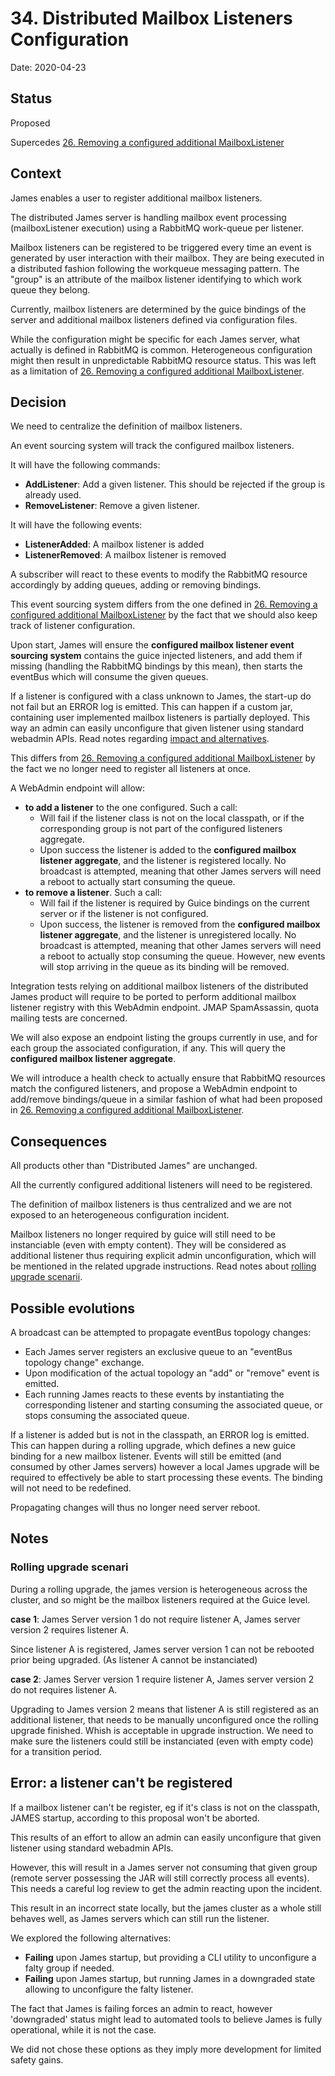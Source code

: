 # 34. Distributed Mailbox Listeners Configuration

Date: 2020-04-23

## Status

Proposed

Supercedes [26. Removing a configured additional MailboxListener](0026-removing-configured-additional-mailboxListeners.md)

## Context

James enables a user to register additional mailbox listeners.

The distributed James server is handling mailbox event processing (mailboxListener execution) using a RabbitMQ work-queue
per listener.

Mailbox listeners can be registered to be triggered every time an event is generated by user interaction with their 
mailbox. They are being executed in a distributed fashion following the workqueue messaging pattern. The "group" is an 
attribute of the mailbox listener identifying to which work queue they belong.

Currently, mailbox listeners are determined by the guice bindings of the server and additional mailbox listeners defined
via configuration files.

While the configuration might be specific for each James server, what actually is defined in RabbitMQ is common. 
Heterogeneous configuration might then result in unpredictable RabbitMQ resource status. This was left as a limitation
of [26. Removing a configured additional MailboxListener](0026-removing-configured-additional-mailboxListeners.md).

## Decision

We need to centralize the definition of mailbox listeners.

An event sourcing system will track the configured mailbox listeners.

It will have the following commands:

 - **AddListener**: Add a given listener. This should be rejected if the group is already used.
 - **RemoveListener**: Remove a given listener.

It will have the following events:

 - **ListenerAdded**: A mailbox listener is added
 - **ListenerRemoved**: A mailbox listener is removed

A subscriber will react to these events to modify the RabbitMQ resource accordingly by adding queues, adding or removing
bindings.

This event sourcing system differs from the one defined in
[26. Removing a configured additional MailboxListener](0026-removing-configured-additional-mailboxListeners.md) by the
fact that we should also keep track of listener configuration.

Upon start, James will ensure the **configured mailbox listener event sourcing system** contains the guice injected 
listeners, and add them if missing (handling the RabbitMQ bindings by this mean), then starts the eventBus which will
consume the given queues.

If a listener is configured with a class unknown to James, the start-up do not fail but an ERROR log is emitted. This 
can happen if a custom jar, containing user implemented mailbox listeners is partially deployed. This way an admin can 
easily unconfigure that given listener using standard webadmin APIs. Read notes regarding 
[impact and alternatives](#error-a-listener-cant-be-registered).

This differs from [26. Removing a configured additional MailboxListener](0026-removing-configured-additional-mailboxListeners.md)
by the fact we no longer need to register all listeners at once.

A WebAdmin endpoint will allow:

 - **to add a listener** to the one configured. Such a call:
    - Will fail if the listener class is not on the local classpath, or if the corresponding group is not part of the
     configured listeners aggregate.
    - Upon success the listener is added to the **configured mailbox listener aggregate**, and the listener is 
    registered locally. No broadcast is attempted, meaning that other James servers will need a reboot to actually start 
    consuming the queue.
 - **to remove a listener**. Such a call:
    - Will fail if the listener is required by Guice bindings on the current server or if the listener is not configured.
    - Upon success, the listener is removed from the **configured mailbox listener aggregate**, and the listener is 
    unregistered locally. No broadcast is attempted, meaning that other James servers will need a reboot to actually stop 
    consuming the queue. However, new events will stop arriving in the queue as its binding will be removed.

Integration tests relying on additional mailbox listeners of the distributed James product will require to be ported to 
perform additional mailbox listener registry with this WebAdmin endpoint. JMAP SpamAssassin, quota mailing tests are 
concerned.

We will also expose an endpoint listing the groups currently in use, and for each group the associated configuration, if 
any. This will query the **configured mailbox listener aggregate**.

We will introduce a health check to actually ensure that RabbitMQ resources match the configured listeners, and propose
a WebAdmin endpoint to add/remove bindings/queue in a similar fashion of what had been proposed in 
[26. Removing a configured additional MailboxListener](0026-removing-configured-additional-mailboxListeners.md).

## Consequences

All products other than "Distributed James" are unchanged.

All the currently configured additional listeners will need to be registered.

The definition of mailbox listeners is thus centralized and we are not exposed to an heterogeneous configuration 
incident.

Mailbox listeners no longer required by guice will still need to be instanciable (even with empty content). They will 
be considered as additional listener thus requiring explicit admin unconfiguration, which will be mentioned in the 
related upgrade instructions. Read notes about [rolling upgrade scenarii](#rolling-upgrade-scenari).

## Possible evolutions

A broadcast can be attempted to propagate eventBus topology changes:

 - Each James server registers an exclusive queue to an "eventBus topology change" exchange.
 - Upon modification of the actual topology an "add" or "remove" event is emitted.
 - Each running James reacts to these events by instantiating the corresponding listener and starting consuming the 
 associated queue, or stops consuming the associated queue.
 
If a listener is added but is not in the classpath, an ERROR log is emitted. This can happen during a rolling upgrade,
which defines a new guice binding for a new mailbox listener. Events will still be emitted (and consumed by other James
servers) however a local James upgrade will be required to effectively be able to start processing these events. The 
binding will not need to be redefined.

Propagating changes will thus no longer need server reboot.

## Notes

### Rolling upgrade scenari

During a rolling upgrade, the james version is heterogeneous across the cluster, and so might be the mailbox listeners
required at the Guice level.

**case 1**: James Server version 1 do not require listener A, James server version 2 requires listener A.

Since listener A is registered, James server version 1 can not be rebooted prior being upgraded. (As listener A cannot be instanciated)

**case 2**: James Server version 1 require listener A, James server version 2 do not requires listener A.

Upgrading to James version 2 means  that listener A is still registered as an additional listener, that needs to be 
manually unconfigured once the rolling upgrade finished. Whish is acceptable in upgrade instruction. We need to make 
sure the listeners could still be instanciated (even with empty code) for a transition period.

## Error: a listener can't be registered

If a mailbox listener can't be register, eg if it's class is not on the classpath, JAMES startup, according to this
proposal won't be aborted.

This results of an effort to allow an admin can easily unconfigure that given listener using standard webadmin APIs.

However, this will result in a James server not consuming that given group (remote server possessing the JAR will still 
correctly process all events). This needs a careful log review to get the admin reacting upon the incident.

This result in an incorrect state locally, but the james cluster as a whole still behaves well, as James servers which
can still run the listener.

We explored the following alternatives:

 - **Failing** upon James startup, but providing a CLI utility to unconfigure a falty group if needed.
 - **Failing** upon James startup, but running James in a downgraded state allowing to unconfigure the falty listener.
 
The fact that James is failing forces an admin to react, however 'downgraded' status might lead to automated tools to 
believe James is fully operational, while it is not the case.

We did not chose these options as they imply more development for limited safety gains.
